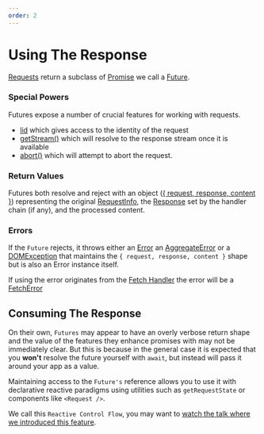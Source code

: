 ```yaml
---
order: 2
---
```


# Using The Response

[Requests](/api/@warp-drive/core/classes/Store#request) return a subclass of [Promise](https://developer.mozilla.org/en-US/docs/Web/JavaScript/Reference/Global_Objects/Promise) we call a [Future](/api/@warp-drive/core/request/interfaces/Future).

### Special Powers

Futures expose a number of crucial features for working with requests.

- [lid](/api/@warp-drive/core/request/interfaces/Future#lid) which gives access to the identity of the request
- [getStream()](/api/@warp-drive/core/request/interfaces/Future#getstream) which will resolve to the response stream once it is available
- [abort()](/api/@warp-drive/core/request/interfaces/Future#abort) which will attempt to abort the request.

### Return Values

Futures both resolve and reject with an object ([{ request, response, content }](/api/@warp-drive/core/types/request/type-aliases/StructuredDocument)) representing the original
[RequestInfo](/api/@warp-drive/core/types/request/interfaces/RequestInfo), the [Response](https://developer.mozilla.org/en-US/docs/Web/API/Response) set by the handler chain (if any), and the processed content.

### Errors

If the `Future` rejects, it throws either an [Error](https://developer.mozilla.org/en-US/docs/Web/JavaScript/Reference/Global_Objects/Error)
an [AggregateError](https://developer.mozilla.org/en-US/docs/Web/JavaScript/Reference/Global_Objects/AggregateError) or a [DOMException](https://developer.mozilla.org/en-US/docs/Web/API/DOMException) that maintains
the `{ request, response, content }` shape but is also an Error instance
itself.

If using the error originates from the [Fetch Handler](/api/@warp-drive/core/variables/Fetch)
the error will be a [FetchError](/api/@warp-drive/core/types/request/interfaces/FetchError)

## Consuming The Response

On their own, `Futures` may appear to have an overly verbose return shape and the value of the features they enhance promises with may not be immediately clear. But this is because in the
general case it is expected that you **won't** resolve the future yourself with `await`, but instead will pass it around your app as a value.

Maintaining access to the `Future's` reference allows you to use it with declarative reactive paradigms using utilities such as `getRequestState` or components like `<Request />`.

We call this `Reactive Control Flow`, you may want to [watch the talk where we introduced this feature](https://youtu.be/HQiKFaTAahM?si=Ng8lCpSQkwrHzGd5&t=312).

